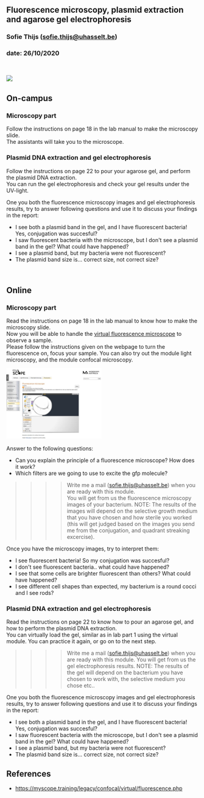 ## Fluorescence microscopy, plasmid extraction and agarose gel electrophoresis
### Sofie Thijs (sofie.thijs@uhasselt.be)
### date: 26/10/2020


&nbsp;
&nbsp;


<img src="https://thumbs.gfycat.com/AppropriateConventionalIndigobunting-size_restricted.gif" width="150px">


## On-campus

### Microscopy part
Follow the instructions on page 18 in the lab manual to make the microscopy slide.  
The assistants will take you to the microscope.

### Plasmid DNA extraction and gel electrophoresis
Follow the instructions on page 22 to pour your agarose gel, and perform the plasmid DNA extraction.  
You can run the gel electrophoresis and check your gel results under the UV-light.  

One you both the fluorescence microscopy images and gel electrophoresis results, try to answer following questions and use it to discuss your findings in the report:
- I see both a plasmid band in the gel, and I have fluorescent bacteria! Yes, conjugation was succesful?  
- I saw fluorescent bacteria with the microscope, but I don't see a plasmid band in the gel? What could have happened?
- I see a plasmid band, but my bacteria were not fluorescent?  
- The plasmid band size is... correct size, not correct size?

&nbsp;
&nbsp;

## Online

### Microscopy part
Read the instructions on page 18 in the lab manual to know how to make the microscopy slide.  
Now you will be able to handle the [virtual fluorescence microscope](https://myscope.training/legacy/confocal/virtual/fluorescence.php) to observe a sample.  
Please follow the instructions given on the webpage to turn the fluorescence on, focus your sample.  You can also try out the module light microscopy, and the module confocal microscopy. 

<img src="https://github.com/Sofie8/Practicum_conjugation_MOGEN/blob/main/Virtualmicroscope.JPG" width="250px">


Answer to the following questions:  
- Can you explain the principle of a fluorescence microscope? How does it work?
- Which filters are we going to use to excite the gfp molecule?  
>>>> Write me a mail (sofie.thijs@uhasselt.be) when you are ready with this module.  
You will get from us the fluorescence microscopy images of your bacterium. NOTE: The results of the images will depend on the selective growth medium that you have chosen and how sterile you worked (this will get judged based on the images you send me from the conjugation, and quadrant streaking excercise).  

Once you have the microscopy images, try to interpret them:  
- I see fluorescent bacteria! So my conjugation was succesful?  
- I don't see fluorescent bacteria.. what could have happened?  
- I see that some cells are brighter fluorescent than others? What could have happened?  
- I see different cell shapes than expected, my bacterium is a round cocci and I see rods?  

### Plasmid DNA extraction and gel electrophoresis
Read the instructions on page 22 to know how to pour an agarose gel, and how to perform the plasmid DNA extraction.  
You can virtually load the gel, similar as in lab part 1 using the virtual module. You can practice it again, or go on to the next step.  
>>>> Write me a mail (sofie.thijs@uhasselt.be) when you are ready with this module.
You will get from us the gel electrophoresis results. NOTE: The results of the gel will depend on the bacterium you have chosen to work with, the selective medium you chose etc..  

One you both the fluorescence microscopy images and gel electrophoresis results, try to answer following questions and use it to discuss your findings in the report:
- I see both a plasmid band in the gel, and I have fluorescent bacteria! Yes, conjugation was succesful?  
- I saw fluorescent bacteria with the microscope, but I don't see a plasmid band in the gel? What could have happened?
- I see a plasmid band, but my bacteria were not fluorescent?  
- The plasmid band size is... correct size, not correct size?

## References
- https://myscope.training/legacy/confocal/virtual/fluorescence.php

&nbsp;
&nbsp;
